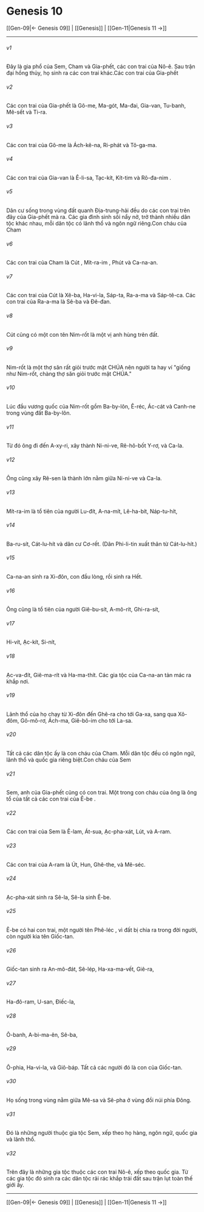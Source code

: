 # Genesis 10

[[Gen-09|← Genesis 09]] | [[Genesis]] | [[Gen-11|Genesis 11 →]]
***



###### v1 
Đây là gia phổ của Sem, Cham và Gia-phết, các con trai của Nô-ê. Sau trận đại hồng thủy, họ sinh ra các con trai khác.Các con trai của Gia-phết 

###### v2 
Các con trai của Gia-phết là Gô-me, Ma-gót, Ma-đai, Gia-van, Tu-banh, Mê-sết và Ti-ra. 

###### v3 
Các con trai của Gô-me là Ách-kê-na, Ri-phát và Tô-ga-ma. 

###### v4 
Các con trai của Gia-van là Ê-li-sa, Tạc-kít, Kít-tim và Rô-đa-nim . 

###### v5 
Dân cư sống trong vùng đất quanh Địa-trung-hải đều do các con trai trên đây của Gia-phết mà ra. Các gia đình sinh sôi nẩy nở, trở thành nhiều dân tộc khác nhau, mỗi dân tộc có lãnh thổ và ngôn ngữ riêng.Con cháu của Cham 

###### v6 
Các con trai của Cham là Cút , Mít-ra-im , Phút và Ca-na-an. 

###### v7 
Các con trai của Cút là Xê-ba, Ha-vi-la, Sáp-ta, Ra-a-ma và Sáp-tê-ca. Các con trai của Ra-a-ma là Sê-ba và Đê-đan. 

###### v8 
Cút cũng có một con tên Nim-rốt là một vị anh hùng trên đất. 

###### v9 
Nim-rốt là một thợ săn rất giỏi trước mặt CHÚA nên người ta hay ví "giống như Nim-rốt, chàng thợ săn giỏi trước mặt CHÚA." 

###### v10 
Lúc đầu vương quốc của Nim-rốt gồm Ba-by-lôn, Ê-réc, Ác-cát và Canh-ne trong vùng đất Ba-by-lôn. 

###### v11 
Từ đó ông đi đến A-xy-ri, xây thành Ni-ni-ve, Rê-hô-bốt Y-rơ, và Ca-la. 

###### v12 
Ông cũng xây Rê-sen là thành lớn nằm giữa Ni-ni-ve và Ca-la. 

###### v13 
Mít-ra-im là tổ tiên của người Lu-đít, A-na-mít, Lê-ha-bít, Náp-tu-hít, 

###### v14 
Ba-ru-sít, Cát-lu-hít và dân cư Cơ-rết. (Dân Phi-li-tin xuất thân từ Cát-lu-hít.) 

###### v15 
Ca-na-an sinh ra Xi-đôn, con đầu lòng, rồi sinh ra Hết. 

###### v16 
Ông cũng là tổ tiên của người Giê-bu-sít, A-mô-rít, Ghi-ra-sít, 

###### v17 
Hi-vít, Ạc-kít, Si-nít, 

###### v18 
Ạc-va-đít, Giê-ma-rít và Ha-ma-thít. Các gia tộc của Ca-na-an tản mác ra khắp nơi. 

###### v19 
Lãnh thổ của họ chạy từ Xi-đôn đến Ghê-ra cho tới Ga-xa, sang qua Xô-đôm, Gô-mô-rơ, Ách-ma, Giê-bô-im cho tới La-sa. 

###### v20 
Tất cả các dân tộc ấy là con cháu của Cham. Mỗi dân tộc đều có ngôn ngữ, lãnh thổ và quốc gia riêng biệt.Con cháu của Sem 

###### v21 
Sem, anh của Gia-phết cũng có con trai. Một trong con cháu của ông là ông tổ của tất cả các con trai của Ê-be . 

###### v22 
Các con trai của Sem là Ê-lam, Át-sua, Ạc-pha-xát, Lút, và A-ram. 

###### v23 
Các con trai của A-ram là Út, Hun, Ghê-the, và Mê-séc. 

###### v24 
Ạc-pha-xát sinh ra Sê-la, Sê-la sinh Ê-be. 

###### v25 
Ê-be có hai con trai, một người tên Phê-léc , vì đất bị chia ra trong đời người, còn người kia tên Giốc-tan. 

###### v26 
Giốc-tan sinh ra An-mô-đát, Sê-lép, Ha-xa-ma-vết, Giê-ra, 

###### v27 
Ha-đô-ram, U-san, Điếc-la, 

###### v28 
Ô-banh, A-bi-ma-ên, Sê-ba, 

###### v29 
Ô-phia, Ha-vi-la, và Giô-báp. Tất cả các người đó là con của Giốc-tan. 

###### v30 
Họ sống trong vùng nằm giữa Mê-sa và Sê-pha ở vùng đồi núi phía Đông. 

###### v31 
Đó là những người thuộc gia tộc Sem, xếp theo họ hàng, ngôn ngữ, quốc gia và lãnh thổ. 

###### v32 
Trên đây là những gia tộc thuộc các con trai Nô-ê, xếp theo quốc gia. Từ các gia tộc đó sinh ra các dân tộc rải rác khắp trái đất sau trận lụt toàn thế giới ấy.

***
[[Gen-09|← Genesis 09]] | [[Genesis]] | [[Gen-11|Genesis 11 →]]
